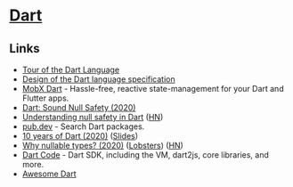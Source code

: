 # [Dart](https://www.dartlang.org/)

## Links

- [Tour of the Dart Language](https://www.dartlang.org/guides/language/language-tour)
- [Design of the Dart language specification](https://github.com/dart-lang/language)
- [MobX Dart](https://github.com/mobxjs/mobx.dart) - Hassle-free, reactive state-management for your Dart and Flutter apps.
- [Dart: Sound Null Safety (2020)](https://medium.com/dartlang/announcing-sound-null-safety-defd2216a6f3)
- [Understanding null safety in Dart](https://dart.dev/null-safety/understanding-null-safety) ([HN](https://news.ycombinator.com/item?id=23935967))
- [pub.dev](https://pub.dev/) - Search Dart packages.
- [10 years of Dart (2020)](https://www.youtube.com/watch?v=e-58C8aGBM4) ([Slides](https://mrale.ph/talks/vmil2020/))
- [Why nullable types? (2020)](https://medium.com/dartlang/why-nullable-types-7dd93c28c87a) ([Lobsters](https://lobste.rs/s/hek0ym/why_nullable_types)) ([HN](https://news.ycombinator.com/item?id=25340629))
- [Dart Code](https://github.com/dart-lang/sdk) - Dart SDK, including the VM, dart2js, core libraries, and more.
- [Awesome Dart](https://github.com/yissachar/awesome-dart)
